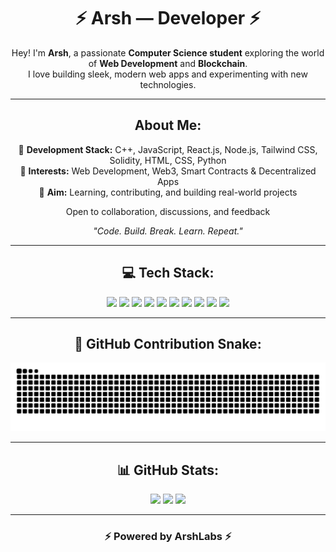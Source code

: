 <div align="center">
  
# ⚡ Arsh — Developer ⚡

Hey! I'm **Arsh**, a passionate **Computer Science student** exploring the world of **Web Development** and **Blockchain**.  
I love building sleek, modern web apps and experimenting with new technologies.  

---

##  About Me:
🔹 **Development Stack:** C++, JavaScript, React.js, Node.js, Tailwind CSS, Solidity, HTML, CSS, Python  
🔹 **Interests:** Web Development, Web3, Smart Contracts & Decentralized Apps  
🔹 **Aim:** Learning, contributing, and building real-world projects  

  Open to collaboration, discussions, and feedback  

 _"Code. Build. Break. Learn. Repeat."_   

---

## 💻 Tech Stack:
</div>

<p align="center">
  <img src="https://img.shields.io/badge/c++-%2300599C.svg?style=for-the-badge&logo=c%2B%2B&logoColor=white"/> 
  <img src="https://img.shields.io/badge/c-%2300599C.svg?style=for-the-badge&logo=c&logoColor=white"/> 
  <img src="https://img.shields.io/badge/javascript-%23323330.svg?style=for-the-badge&logo=javascript&logoColor=%23F7DF1E"/> 
  <img src="https://img.shields.io/badge/html5-%23E34F26.svg?style=for-the-badge&logo=html5&logoColor=white"/> 
  <img src="https://img.shields.io/badge/react-%2320232a.svg?style=for-the-badge&logo=react&logoColor=%2361DAFB"/> 
  <img src="https://img.shields.io/badge/node.js-339933?style=for-the-badge&logo=nodedotjs&logoColor=white"/> 
  <img src="https://img.shields.io/badge/tailwindcss-%2338B2AC.svg?style=for-the-badge&logo=tailwind-css&logoColor=white"/> 
  <img src="https://img.shields.io/badge/python-3670A0?style=for-the-badge&logo=python&logoColor=ffdd54"/> 
  <img src="https://img.shields.io/badge/css3-%231572B6.svg?style=for-the-badge&logo=css3&logoColor=white"/> 
  <img src="https://img.shields.io/badge/solidity-%23363636.svg?style=for-the-badge&logo=solidity&logoColor=white"/> 
</p>

---

<div align="center">

## 🐍 GitHub Contribution Snake:
<img src="https://raw.githubusercontent.com/ArshLabs/ArshLabs/output/github-snake-dark.svg"/>

---

## 📊 GitHub Stats:
<img src="https://github-readme-stats.vercel.app/api?username=ArshLabs&theme=dark&hide_border=false&include_all_commits=true&count_private=true"/>  
<img src="https://nirzak-streak-stats.vercel.app/?user=ArshLabs&theme=dark&hide_border=false"/>  
<img src="https://github-readme-stats.vercel.app/api/top-langs/?username=ArshLabs&theme=dark&hide_border=false&include_all_commits=true&count_private=true&layout=compact"/>  

---

### ⚡ Powered by ArshLabs ⚡

</div>
